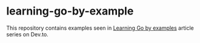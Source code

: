 # learning-go-by-example
This repository contains examples seen in [Learning Go by examples](https://dev.to/aurelievache/learning-go-by-examples-introduction-448n) article series on Dev.to.
